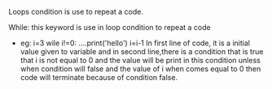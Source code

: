 Loops condition is use to repeat a code.

While: this keyword is use in loop condition to repeat a code 
- eg: i=3
      wile i!=0:
      ....print('hello')
          i=i-1
In first line of code, it is a initial value given to variable and in second line,there is a condition that is true that i is not equal to 0 and the value will be print in this condition unless when condition will false and the value of i when comes equal to 0 then code will terminate because of condition false.
